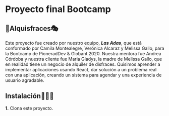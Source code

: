 # Proyecto final Bootcamp
## 🎉Alquisfraces🎭
Este proyecto fue creado por nuestro equipo, **_Las Adas_**, que está conformado por Camila Montealegre, Verónica Alcaraz y Melissa Gallo, para la Bootcamp de PioneradDev & Globant 2020. Nuestra mentora fue Andrea Córdoba y nuestra cliente fue Maria Gladys, la madre de Melissa Gallo, que en realidad tiene un negocio de alquiler de disfraces. Quisimos aprender a implementar aplicaciones usando React, dar solución a un problema real con una aplicación, creando un sistema para agendar y una experiencia de usuario agradable. 

## Instalación👩‍🔧🔧
**1.** Clona este proyecto. 

